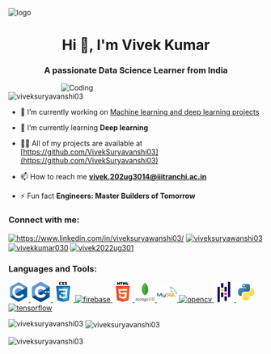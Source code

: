 ![logo](https://github.com/VivekSuryavanshi03/VivekSuryawanshi03/blob/main/Welcome%20to%20MY%20GITHUB%20%E2%9C%8C%EF%B8%8F%F0%9F%98%89.png)

<h1 align="center">Hi 👋, I'm Vivek Kumar</h1>
<h3 align="center">A passionate Data Science Learner from India</h3>

<img align="right" alt="Coding" width="400" src="https://indoanalytica.com/static/images/data-science-5.gif"> 

<p align="left"> <img src="https://komarev.com/ghpvc/?username=viveksuryavanshi03&label=Profile%20views&color=0e75b6&style=flat" alt="viveksuryavanshi03" /> </p>

- 🔭 I’m currently working on [Machine learning and deep learning projects](https://github.com/VivekSuryavanshi03)

- 🌱 I’m currently learning **Deep learning**

- 👨‍💻 All of my projects are available at [https://github.com/VivekSuryavanshi03](https://github.com/VivekSuryavanshi03)

- 📫 How to reach me **vivek.202ug3014@iiitranchi.ac.in**

- ⚡ Fun fact **Engineers: Master Builders of Tomorrow**

<h3 align="left">Connect with me:</h3>
<p align="left">
<a href="https://linkedin.com/in/https://www.linkedin.com/in/viveksuryawanshi03/" target="blank"><img align="center" src="https://raw.githubusercontent.com/rahuldkjain/github-profile-readme-generator/master/src/images/icons/Social/linked-in-alt.svg" alt="https://www.linkedin.com/in/viveksuryawanshi03/" height="30" width="40" /></a>
<a href="https://kaggle.com/viveksuryawanshi03" target="blank"><img align="center" src="https://raw.githubusercontent.com/rahuldkjain/github-profile-readme-generator/master/src/images/icons/Social/kaggle.svg" alt="viveksuryawanshi03" height="30" width="40" /></a>
<a href="https://instagram.com/vivekkumar030" target="blank"><img align="center" src="https://raw.githubusercontent.com/rahuldkjain/github-profile-readme-generator/master/src/images/icons/Social/instagram.svg" alt="vivekkumar030" height="30" width="40" /></a>
<a href="https://www.codechef.com/users/vivek2022ug301" target="blank"><img align="center" src="https://cdn.jsdelivr.net/npm/simple-icons@3.1.0/icons/codechef.svg" alt="vivek2022ug301" height="30" width="40" /></a>
</p>

<h3 align="left">Languages and Tools:</h3>
<p align="left"> <a href="https://www.cprogramming.com/" target="_blank" rel="noreferrer"> <img src="https://raw.githubusercontent.com/devicons/devicon/master/icons/c/c-original.svg" alt="c" width="40" height="40"/> </a> <a href="https://www.w3schools.com/cpp/" target="_blank" rel="noreferrer"> <img src="https://raw.githubusercontent.com/devicons/devicon/master/icons/cplusplus/cplusplus-original.svg" alt="cplusplus" width="40" height="40"/> </a> <a href="https://www.w3schools.com/css/" target="_blank" rel="noreferrer"> <img src="https://raw.githubusercontent.com/devicons/devicon/master/icons/css3/css3-original-wordmark.svg" alt="css3" width="40" height="40"/> </a> <a href="https://firebase.google.com/" target="_blank" rel="noreferrer"> <img src="https://www.vectorlogo.zone/logos/firebase/firebase-icon.svg" alt="firebase" width="40" height="40"/> </a> <a href="https://www.w3.org/html/" target="_blank" rel="noreferrer"> <img src="https://raw.githubusercontent.com/devicons/devicon/master/icons/html5/html5-original-wordmark.svg" alt="html5" width="40" height="40"/> </a> <a href="https://www.mongodb.com/" target="_blank" rel="noreferrer"> <img src="https://raw.githubusercontent.com/devicons/devicon/master/icons/mongodb/mongodb-original-wordmark.svg" alt="mongodb" width="40" height="40"/> </a> <a href="https://www.mysql.com/" target="_blank" rel="noreferrer"> <img src="https://raw.githubusercontent.com/devicons/devicon/master/icons/mysql/mysql-original-wordmark.svg" alt="mysql" width="40" height="40"/> </a> <a href="https://opencv.org/" target="_blank" rel="noreferrer"> <img src="https://www.vectorlogo.zone/logos/opencv/opencv-icon.svg" alt="opencv" width="40" height="40"/> </a> <a href="https://pandas.pydata.org/" target="_blank" rel="noreferrer"> <img src="https://raw.githubusercontent.com/devicons/devicon/2ae2a900d2f041da66e950e4d48052658d850630/icons/pandas/pandas-original.svg" alt="pandas" width="40" height="40"/> </a> <a href="https://www.python.org" target="_blank" rel="noreferrer"> <img src="https://raw.githubusercontent.com/devicons/devicon/master/icons/python/python-original.svg" alt="python" width="40" height="40"/> </a> <a href="https://www.tensorflow.org" target="_blank" rel="noreferrer"> <img src="https://www.vectorlogo.zone/logos/tensorflow/tensorflow-icon.svg" alt="tensorflow" width="40" height="40"/> </a> </p>

<p><img align="left" src="https://github-readme-stats.vercel.app/api/top-langs?username=viveksuryavanshi03&show_icons=true&locale=en&layout=compact" alt="viveksuryavanshi03" /></p>

<p>&nbsp;<img align="center" src="https://github-readme-stats.vercel.app/api?username=viveksuryavanshi03&show_icons=true&locale=en" alt="viveksuryavanshi03" /></p>

<p><img align="center" src="https://github-readme-streak-stats.herokuapp.com/?user=viveksuryavanshi03&" alt="viveksuryavanshi03" /></p>
